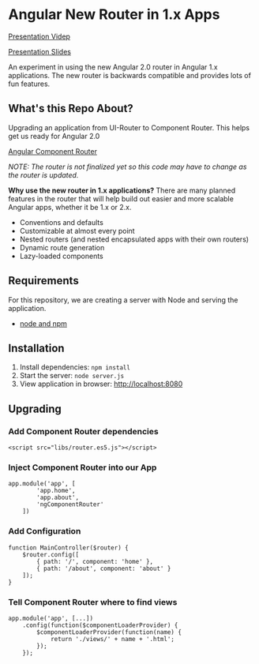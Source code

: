 # Angular New Router in 1.x Apps

[Presentation Videp](https://www.youtube.com/watch?v=DGT3Htcqygk)

[Presentation Slides](http://slides.com/chrissevilleja/ng-vegas-router)

An experiment in using the new Angular 2.0 router in Angular 1.x applications. The new router is backwards compatible and provides lots of fun features.

## What's this Repo About?

Upgrading an application from UI-Router to Component Router. This helps get us ready for Angular 2.0

[Angular Component Router](https://github.com/angular/router)

*NOTE: The router is not finalized yet so this code may have to change as the router is updated.*

**Why use the new router in 1.x applications?** There are many planned features in the router that will help build out easier and more scalable Angular apps, whether it be 1.x or 2.x.

- Conventions and defaults
- Customizable at almost every point
- Nested routers (and nested encapsulated apps with their own routers)
- Dynamic route generation
- Lazy-loaded components

## Requirements

For this repository, we are creating a server with Node and serving the application.

- [node and npm](http://nodejs.org)

## Installation

1. Install dependencies: `npm install`
2. Start the server: `node server.js`
3. View application in browser: [http://localhost:8080](http://localhost:8080)

## Upgrading

### Add Component Router dependencies

```
<script src="libs/router.es5.js"></script>
```

### Inject Component Router into our App

```
app.module('app', [
		'app.home',
		'app.about',
		'ngComponentRouter'
	])
```

### Add Configuration

```
function MainController($router) {
	$router.config([
		{ path: '/', component: 'home' },
		{ path: '/about', component: 'about' }
	]);
}
```

### Tell Component Router where to find views

```
app.module('app', [...])
	.config(function($componentLoaderProvider) {
		$componentLoaderProvider(function(name) {
			return './views/' + name + '.html';
		});
	});
```

